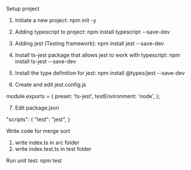 Setup project
1. Initiate a new project:    npm init -y

2. Adding typescript to project:    npm install typescript --save-dev

3. Adding jest (Testing framework):    npm install jest --save-dev

4. Install ts-jest package that allows jest to work with typescript:    npm install ts-jest --save-dev

5. Install the type definition for jest:    npm install @types/jest --save-dev

6. Create and edit jest.config.js

module.exports = {
    preset: 'ts-jest',
    testEnvironment: 'node',
};

7. Edit package.json

"scripts": {
  "test": "jest",
}

Write code for merge sort
1. write index.ts in src folder
2. write index.test.ts in test folder

Run unit test:    npm test
